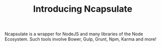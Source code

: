 ﻿---
layout: post
title: Introducing Ncapsulate
---

Ncapsulate is a wrapper for NodeJS and many libraries of the Node Ecosystem.  Such tools involve Bower, Gulp, Grunt, Npm, Karma and more!

